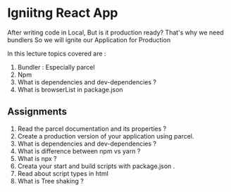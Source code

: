 # Igniitng React App

After writing code in Local, But is it production ready? That's why we need bundlers
So we will ignite our Application for Production

In this lecture topics covered are :

1. Bundler : Especially parcel
2. Npm
3. What is dependencies and dev-dependencies ?
4. What is browserList in package.json

## Assignments

1. Read the parcel documentation and its properties ?
2. Create a production version of your application using parcel.
3. What is dependencies and dev-dependencies ?
4. What is difference between npm vs yarn ?
5. What is npx ?
6. Creata your start and build scripts with package.json .
7. Read about script types in html
8. What is Tree shaking ?
